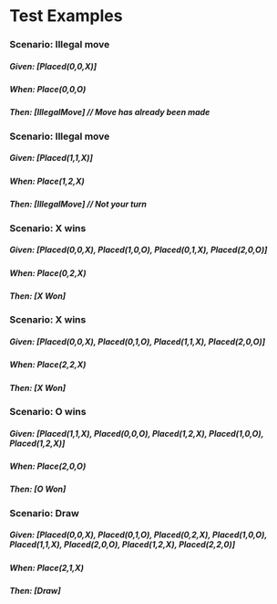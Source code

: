 # Test Examples

### Scenario: Illegal move 

##### Given: [Placed(0,0,X)]

##### When: Place(0,0,O)

##### Then: [IllegalMove] // Move has already been made

### Scenario: Illegal move 

##### Given: [Placed(1,1,X)]

##### When: Place(1,2,X)

##### Then: [IllegalMove] // Not your turn



### Scenario: X wins

##### Given: [Placed(0,0,X), Placed(1,0,O), Placed(0,1,X), Placed(2,0,O)]

##### When: Place(0,2,X)

##### Then: [X Won]

### Scenario: X wins

##### Given: [Placed(0,0,X), Placed(0,1,O), Placed(1,1,X), Placed(2,0,O)]

##### When: Place(2,2,X)

##### Then: [X Won]

### Scenario: O wins

##### Given: [Placed(1,1,X), Placed(0,0,O), Placed(1,2,X), Placed(1,0,O), Placed(1,2,X)]

##### When: Place(2,0,O)

##### Then: [O Won]


### Scenario: Draw

##### Given: [Placed(0,0,X), Placed(0,1,O), Placed(0,2,X), Placed(1,0,O), Placed(1,1,X), Placed(2,0,O), Placed(1,2,X), Placed(2,2,0)]

##### When: Place(2,1,X)

##### Then: [Draw]



